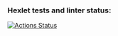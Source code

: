 ### Hexlet tests and linter status:
[![Actions Status](https://github.com/pvl-grdv/layout-designer-project-lvl1/workflows/hexlet-check/badge.svg)](https://github.com/pvl-grdv/layout-designer-project-lvl1/actions)